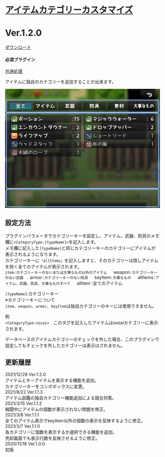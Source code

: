 # [アイテムカテゴリーカスタマイズ](https://raw.githubusercontent.com/nuun888/MZ/master/NUUN_ItemCategory.js)
# Ver.1.2.0
[ダウンロード](https://raw.githubusercontent.com/nuun888/MZ/master/NUUN_ItemCategory.js)
#### 必須プラグイン
[共通処理](https://raw.githubusercontent.com/nuun888/MZ/master/NUUN_Base.js)  

アイテムに独自のカテゴリーを追加することが出来ます。  

![画像](img/ItemCategory1.png)  

## 設定方法
プラグインパラメータでカテゴリーキーを設定し、アイテム、武器、防具のメモ欄に`<CategoryType:[typeName]>`を記入します。  
メモ欄に記入した`[typeName]`と同じカテゴリーキーのカテゴリーにアイテムが表示されるようになります。  
カテゴリーキーに`「allItems」`を記入しますと、そのカテゴリーは隠しアイテムを除く全てのアイテムが表示されます。  
`item:カテゴリーキーのないまたは大事なもの以外のアイテム  
`weapon`:カテゴリーキーのない武器  
`armor`:カテゴリーキーのない防具  
`keyItem`:大事なもの  
`allItems`:アイテム、武器、防具、大事なものすべて  
`allItem`:全てのアイテム  

`[typeName]`:カテゴリーキー  
※カテゴリーキーについて  
`item`、`weapon`、`armor`、`keyItem`は独自カテゴリーのキーには使用できません。  

例  
`<CategoryType:sozai>`　このタグを記入したアイテムはsozaiカテゴリーに表示されます。  

データベースのアイテムカテゴリーのチェックを外した場合、このプラグインで設定してもチェックを外したカテゴリーは表示はされません。  

## 更新履歴
2021/12/28 Ver.1.2.0  
アイテムとキーアイテムを表示する機能を追加。  
カテゴリーキーをコンボボックスに変更。  
2021/8/22 Ver.1.1.3  
アイテム図鑑の独自カテゴリー機能追加による競合対策。  
2021/3/15 Ver.1.1.2  
戦闘中にアイテムの個数が表示されない問題を修正。  
2021/3/8 Ver.1.1.1  
全てのアイテム表示でkeyItem以外の個数の表示を反映するように修正。  
2021/3/7 Ver.1.1.0  
各カテゴリーに個数を表示するか選択できる機能を追加。  
売却画面でも表示行数を反映させるように修正。  
2020/11/18 Ver.1.0.0  
初版  

